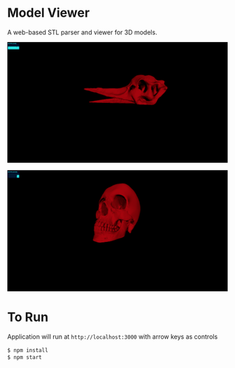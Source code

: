# Model Viewer

A web-based STL parser and viewer for 3D models. 

![example model](public/images/Screen%20Shot%202018-12-07%20at%2013.47.57.png)

![example model 2](public/images/Screen%20Shot%202018-12-07%20at%2021.39.33.png)
# To Run
Application will run at `http://localhost:3000` with arrow keys as controls
```sh
$ npm install
$ npm start
```
